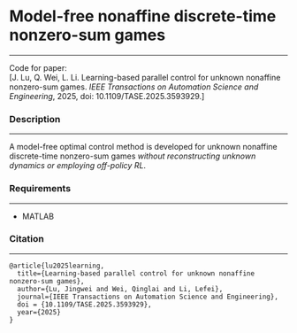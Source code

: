 # Model-free nonaffine discrete-time nonzero-sum games
********
Code for paper:  
[J. Lu, Q. Wei, L. Li. Learning-based parallel control for unknown nonaffine nonzero-sum games. *IEEE Transactions on Automation Science and Engineering*, 2025, doi: 10.1109/TASE.2025.3593929.]

### Description
********
A model-free optimal control method is developed for unknown nonaffine discrete-time nonzero-sum games *without reconstructing unknown dynamics or employing off-policy RL*.

### Requirements
********
- MATLAB

### Citation
********
```angular2html
@article{lu2025learning,
  title={Learning-based parallel control for unknown nonaffine nonzero-sum games},
  author={Lu, Jingwei and Wei, Qinglai and Li, Lefei},
  journal={IEEE Transactions on Automation Science and Engineering},
  doi = {10.1109/TASE.2025.3593929},
  year={2025}
}
```
